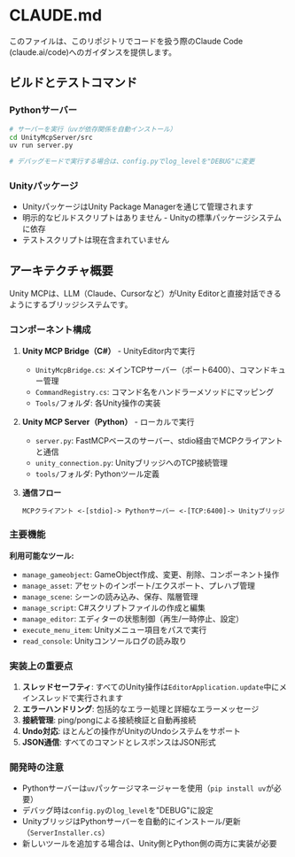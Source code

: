 # CLAUDE.md

このファイルは、このリポジトリでコードを扱う際のClaude Code (claude.ai/code)へのガイダンスを提供します。

## ビルドとテストコマンド

### Pythonサーバー
```bash
# サーバーを実行（uvが依存関係を自動インストール）
cd UnityMcpServer/src
uv run server.py

# デバッグモードで実行する場合は、config.pyでlog_levelを"DEBUG"に変更
```

### Unityパッケージ
- UnityパッケージはUnity Package Managerを通じて管理されます
- 明示的なビルドスクリプトはありません - Unityの標準パッケージシステムに依存
- テストスクリプトは現在含まれていません

## アーキテクチャ概要

Unity MCPは、LLM（Claude、Cursorなど）がUnity Editorと直接対話できるようにするブリッジシステムです。

### コンポーネント構成

1. **Unity MCP Bridge（C#）** - UnityEditor内で実行
   - `UnityMcpBridge.cs`: メインTCPサーバー（ポート6400）、コマンドキュー管理
   - `CommandRegistry.cs`: コマンド名をハンドラーメソッドにマッピング
   - `Tools/`フォルダ: 各Unity操作の実装

2. **Unity MCP Server（Python）** - ローカルで実行
   - `server.py`: FastMCPベースのサーバー、stdio経由でMCPクライアントと通信
   - `unity_connection.py`: UnityブリッジへのTCP接続管理
   - `tools/`フォルダ: Pythonツール定義

3. **通信フロー**
   ```
   MCPクライアント <-[stdio]-> Pythonサーバー <-[TCP:6400]-> Unityブリッジ
   ```

### 主要機能

**利用可能なツール:**
- `manage_gameobject`: GameObject作成、変更、削除、コンポーネント操作
- `manage_asset`: アセットのインポート/エクスポート、プレハブ管理
- `manage_scene`: シーンの読み込み、保存、階層管理
- `manage_script`: C#スクリプトファイルの作成と編集
- `manage_editor`: エディターの状態制御（再生/一時停止、設定）
- `execute_menu_item`: Unityメニュー項目をパスで実行
- `read_console`: Unityコンソールログの読み取り

### 実装上の重要点

1. **スレッドセーフティ**: すべてのUnity操作は`EditorApplication.update`中にメインスレッドで実行されます
2. **エラーハンドリング**: 包括的なエラー処理と詳細なエラーメッセージ
3. **接続管理**: ping/pongによる接続検証と自動再接続
4. **Undo対応**: ほとんどの操作がUnityのUndoシステムをサポート
5. **JSON通信**: すべてのコマンドとレスポンスはJSON形式

### 開発時の注意

- Pythonサーバーは`uv`パッケージマネージャーを使用（`pip install uv`が必要）
- デバッグ時は`config.py`の`log_level`を"DEBUG"に設定
- UnityブリッジはPythonサーバーを自動的にインストール/更新（`ServerInstaller.cs`）
- 新しいツールを追加する場合は、Unity側とPython側の両方に実装が必要